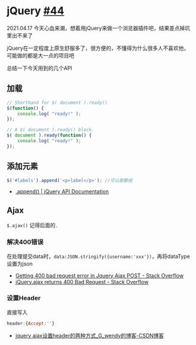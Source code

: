 # jQuery [#44](https://github.com/vhxubo/blog/issues/44)

2021.04.17
今天心血来潮，想着用jQuery来做一个浏览器插件吧，结果差点掉坑里出不来了

jQuery在一定程度上原生舒服多了，很方便的，不懂得为什么很多人不喜欢他，可能做的都是大一点的项目吧

总结一下今天用到的几个API

## 加载

```js
// Shorthand for $( document ).ready()
$(function() {
    console.log( "ready!" );
});

// A $( document ).ready() block.
$( document ).ready(function() {
    console.log( "ready!" );
});
```

## 添加元素

```js
$('#labels').append('<p>label</p>'); //可以是数组
```

- [.append() | jQuery API Documentation](https://api.jquery.com/append/)

## Ajax

`$.ajax()` 记得后面的`.`

### 解决400错误

在处理提交data时，`data:JSON.stringify({username:'xxx'})`，再将dataType设置为json

- [Getting 400 bad request error in Jquery Ajax POST - Stack Overflow](https://stackoverflow.com/questions/16017081/getting-400-bad-request-error-in-jquery-ajax-post)
- [jQuery.ajax returns 400 Bad Request - Stack Overflow](https://stackoverflow.com/questions/4156991/jquery-ajax-returns-400-bad-request/4157064)

### 设置Header

直接写入
```js
header:{Accept:''}
```

- [jquery ajax设置header的两种方式_G_wendy的博客-CSDN博客](https://blog.csdn.net/G_wendy/article/details/80679197)

